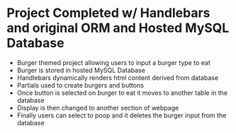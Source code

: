 # Project Completed w/ Handlebars and original ORM and Hosted MySQL Database
* Burger themed project allowing users to input a burger type to eat
* Burger is stored in hosted MySQL Database 
* Handlebars dynamically renders html content derived from database
* Partials used to create burgers and buttons
* Once button is selected on burger to eat it moves to another table in the database
* Display is then changed to another section of webpage
* Finally users can select to poop and it deletes the burger input from the database
